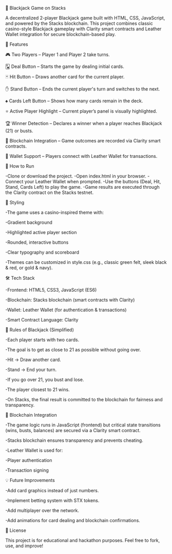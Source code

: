 
🎲 Blackjack Game on Stacks

A decentralized 2-player Blackjack game built with HTML, CSS, JavaScript, and powered by the Stacks blockchain.
This project combines classic casino-style Blackjack gameplay with Clarity smart contracts and Leather Wallet integration for secure blockchain-based play.

📌 Features

 🎮 Two Players – Player 1 and Player 2 take turns.

 🂡 Deal Button – Starts the game by dealing initial cards.

 🃏 Hit Button – Draws another card for the current player.

 ✋ Stand Button – Ends the current player's turn and switches to the next.

 ♠️ Cards Left Button – Shows how many cards remain in the deck.

 ⭐ Active Player Highlight – Current player’s panel is visually highlighted.

 🏆 Winner Detection – Declares a winner when a player reaches Blackjack (21) or busts.

 🔗 Blockchain Integration – Game outcomes are recorded via Clarity smart contracts.

 👛 Wallet Support – Players connect with Leather Wallet for transactions.


🚀 How to Run

-Clone or download the project.
-Open index.html in your browser.
-Connect your Leather Wallet when prompted.
-Use the buttons (Deal, Hit, Stand, Cards Left) to play the game.
-Game results are executed through the Clarity contract on the Stacks testnet.


🎨 Styling

-The game uses a casino-inspired theme with:

-Gradient background

-Highlighted active player section

-Rounded, interactive buttons

-Clear typography and scoreboard

-Themes can be customized in style.css (e.g., classic green felt, sleek black & red, or gold & navy).

🛠️ Tech Stack

-Frontend: HTML5, CSS3, JavaScript (ES6)

-Blockchain: Stacks blockchain (smart contracts with Clarity)

-Wallet: Leather Wallet (for authentication & transactions)

-Smart Contract Language: Clarity

📖 Rules of Blackjack (Simplified)

-Each player starts with two cards.

-The goal is to get as close to 21 as possible without going over.

-Hit → Draw another card.

-Stand → End your turn.

-If you go over 21, you bust and lose.

-The player closest to 21 wins.

-On Stacks, the final result is committed to the blockchain for fairness and transparency.

🔗 Blockchain Integration

-The game logic runs in JavaScript (frontend) but critical state transitions (wins, busts, balances) are secured via a Clarity smart contract.

-Stacks blockchain ensures transparency and prevents cheating.

-Leather Wallet is used for:

-Player authentication

-Transaction signing


💡 Future Improvements

-Add card graphics instead of just numbers.

-Implement betting system with STX tokens.

-Add multiplayer over the network.

-Add animations for card dealing and blockchain confirmations.

📜 License

This project is for educational and hackathon purposes.
Feel free to fork, use, and improve!


